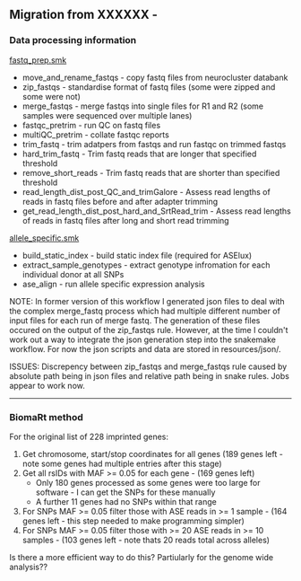 ## Migration from XXXXXX - 

### Data processing information

[fastq_prep.smk](workflow/rules/fastq_prep.smk)

+ move_and_rename_fastqs - copy fastq files from neurocluster databank
+ zip_fastqs - standardise format of fastq files (some were zipped and some were not)
+ merge_fastqs - merge fastqs into single files for R1 and R2 (some samples were sequenced over multiple lanes)
+ fastqc_pretrim - run QC on fastq files
+ multiQC_pretrim - collate fastqc reports
+ trim_fastq - trim adatpers from fastqs and run fastqc on trimmed fastqs
+ hard_trim_fastq - Trim fastq reads that are longer that specified threshold
+ remove_short_reads - Trim fastq reads that are shorter than specified threshold
+ read_length_dist_post_QC_and_trimGalore - Assess read lengths of reads in fastq files before and after adapter trimming
+ get_read_length_dist_post_hard_and_SrtRead_trim - Assess read lengths of reads in fastq files after long and short read trimming

[allele_specific.smk](workflow/rules/allele_specific.smk) 

+ build_static_index - build static index file (required for ASElux)
+ extract_sample_genotypes - extract genotype infromation for each individual donor at all SNPs
+ ase_align - run allele specific expression analysis


NOTE: In former version of this workflow I generated json files to deal with the complex merge_fastq process
which had multiple different number of input files for each run of merge fastq. The generation of these files
occured on the output of the zip_fastqs rule. However, at the time I couldn't work out a way to integrate the 
json generation step into the snakemake workflow. For now the json scripts and data are stored in resources/json/.  


ISSUES: Discrepency between zip_fastqs and merge_fastqs rule caused by absolute path being in json files and 
relative path being in snake rules. Jobs appear to work now. 

***

### **BiomaRt method**

For the original list of 228 imprinted genes:

1. Get chromosome, start/stop coordinates for all genes (189 genes left - note some genes had multiple entries after this stage)
2. Get all rsIDs with MAF >= 0.05 for each gene - (169 genes left)
    + Only 180 genes processed as some genes were too large for software - I can get the SNPs for these manually
    + A further 11 genes had no SNPs within that range 
3. For SNPs MAF >= 0.05 filter those with ASE reads in >= 1 sample - (164 genes left - this step needed to make programming simpler)
4. For SNPs MAF >= 0.05 filter those with >= 20 ASE reads in >= 10 samples - (103 genes left - note thats 20 reads total across alleles)

Is there a more efficient way to do this? Partiularly for the genome wide analysis??


